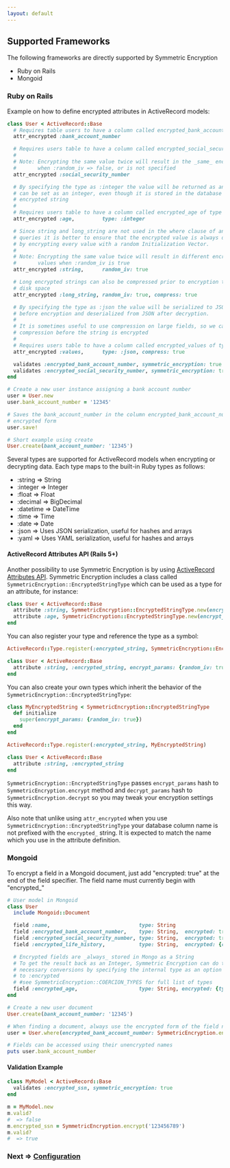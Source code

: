 ```yaml
---
layout: default
---
```


## Supported Frameworks

The following frameworks are directly supported by Symmetric Encryption

* Ruby on Rails
* Mongoid

### Ruby on Rails

Example on how to define encrypted attributes in ActiveRecord models:

~~~ruby
class User < ActiveRecord::Base
  # Requires table users to have a column called encrypted_bank_account_number
  attr_encrypted :bank_account_number

  # Requires users table to have a column called encrypted_social_security_number
  #
  # Note: Encrypting the same value twice will result in the _same_ encrypted value
  #       when :random_iv => false, or is not specified
  attr_encrypted :social_security_number

  # By specifying the type as :integer the value will be returned as an integer and
  # can be set as an integer, even though it is stored in the database as an
  # encrypted string
  #
  # Requires users table to have a column called encrypted_age of type string
  attr_encrypted :age,         type: :integer

  # Since string and long_string are not used in the where clause of any SQL
  # queries it is better to ensure that the encrypted value is always different
  # by encrypting every value with a random Initialization Vector.
  #
  # Note: Encrypting the same value twice will result in different encrypted
  #       values when :random_iv is true
  attr_encrypted :string,      random_iv: true

  # Long encrypted strings can also be compressed prior to encryption to save
  # disk space
  attr_encrypted :long_string, random_iv: true, compress: true

  # By specifying the type as :json the value will be serialized to JSON
  # before encryption and deserialized from JSON after decryption.
  #
  # It is sometimes useful to use compression on large fields, so we can enable
  # compression before the string is encrypted
  #
  # Requires users table to have a column called encrypted_values of type string
  attr_encrypted :values,      type: :json, compress: true

  validates :encrypted_bank_account_number, symmetric_encryption: true
  validates :encrypted_social_security_number, symmetric_encryption: true
end

# Create a new user instance assigning a bank account number
user = User.new
user.bank_account_number = '12345'

# Saves the bank_account_number in the column encrypted_bank_account_number in
# encrypted form
user.save!

# Short example using create
User.create(bank_account_number: '12345')
~~~

Several types are supported for ActiveRecord models when encrypting or decrypting data.
Each type maps to the built-in Ruby types as follows:

* :string    => String
* :integer   => Integer
* :float     => Float
* :decimal   => BigDecimal
* :datetime  => DateTime
* :time      => Time
* :date      => Date
* :json      => Uses JSON serialization, useful for hashes and arrays
* :yaml      => Uses YAML serialization, useful for hashes and arrays

#### ActiveRecord Attributes API (Rails 5+)

Another possibility to use Symmetric Encryption is by using [ActiveRecord Attributes API](https://api.rubyonrails.org/classes/ActiveRecord/Attributes/ClassMethods.html). Symmetric Encryption includes a class called `SymmetricEncryption::EncryptedStringType` which can be used as a type for an attribute, for instance:

~~~ruby
class User < ActiveRecord::Base
  attribute :string, SymmetricEncryption::EncryptedStringType.new(encrypt_params: {random_iv: true})
  attribute :age, SymmetricEncryption::EncryptedStringType.new(encrypt_params: {type: :integer}, decrypt_params: {type: :integer})
end
~~~

You can also register your type and reference the type as a symbol:

~~~ruby
ActiveRecord::Type.register(:encrypted_string, SymmetricEncryption::EncryptedStringType)

class User < ActiveRecord::Base
  attribute :string, :encrypted_string, encrypt_params: {random_iv: true}
end
~~~

You can also create your own types which inherit the behavior of the `SymmetricEncryption::EncryptedStringType`:

~~~ruby
class MyEncryptedString < SymmetricEncryption::EncryptedStringType
  def initialize
    super(encrypt_params: {random_iv: true})
  end
end

ActiveRecord::Type.register(:encrypted_string, MyEncryptedString)

class User < ActiveRecord::Base
  attribute :string, :encrypted_string
end
~~~

`SymmetricEncryption::EncryptedStringType` passes `encrypt_params` hash to `SymmetricEncryption.encrypt` method and `decrypt_params` hash to `SymmetricEncryption.decrypt` so you may tweak your encryption settings this way.

Also note that unlike using `attr_encrypted` when you use `SymmetricEncryption::EncryptedStringType` your database column name is not prefixed with the `encrypted_` string. It is expected to match the name which you use in the attribute definition.

### Mongoid

To encrypt a field in a Mongoid document, just add "encrypted: true" at the end
of the field specifier. The field name must currently begin with "encrypted_"

~~~ruby
# User model in Mongoid
class User
  include Mongoid::Document

  field :name,                             type: String
  field :encrypted_bank_account_number,    type: String,  encrypted: true
  field :encrypted_social_security_number, type: String,  encrypted: true
  field :encrypted_life_history,           type: String,  encrypted: {compress: true, random_iv: true}

  # Encrypted fields are _always_ stored in Mongo as a String
  # To get the result back as an Integer, Symmetric Encryption can do the
  # necessary conversions by specifying the internal type as an option
  # to :encrypted
  # #see SymmetricEncryption::COERCION_TYPES for full list of types
  field :encrypted_age,                    type: String, encrypted: {type: :integer}
end

# Create a new user document
User.create(bank_account_number: '12345')

# When finding a document, always use the encrypted form of the field name
user = User.where(encrypted_bank_account_number: SymmetricEncryption.encrypt('12345')).first

# Fields can be accessed using their unencrypted names
puts user.bank_account_number
~~~

#### Validation Example

~~~ruby
class MyModel < ActiveRecord::Base
  validates :encrypted_ssn, symmetric_encryption: true
end

m = MyModel.new
m.valid?
#  => false
m.encrypted_ssn = SymmetricEncryption.encrypt('123456789')
m.valid?
#  => true
~~~

### Next => [Configuration](configuration.html)
